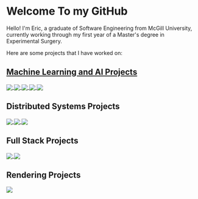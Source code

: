 # Welcome To my GitHub
Hello! I'm Eric, a graduate of Software Engineering from McGill University, currently working through my first year of a Master's degree in Experimental Surgery.

Here are some projects that I have worked on:

## <ins>Machine Learning and AI Projects</ins>
<a href="https://github.com/Ericpelletier135/KNN-and-Decision-Trees">
  <img align="center" src="https://github-readme-stats-ericpelletier135.vercel.app/api/pin/?username=Ericpelletier135&repo=KNN-and-Decision-Trees" />
</a>
<a href="https://github.com/Ericpelletier135/Classification-of-Textual-Data">
  <img align="center" src="https://github-readme-stats-ericpelletier135.vercel.app/api/pin/?username=Ericpelletier135&repo=Classification-of-Textual-Data" />
</a>
<a href="https://github.com/Ericpelletier135/Classification-of-Image-Data">
  <img align="center" src="https://github-readme-stats-ericpelletier135.vercel.app/api/pin/?username=Ericpelletier135&repo=Classification-of-Image-Data" />
</a>
<a href="https://github.com/Ericpelletier135/Reproducibility-in-ML">
  <img align="center" src="https://github-readme-stats-ericpelletier135.vercel.app/api/pin/?username=Ericpelletier135&repo=Reproducibility-in-ML" />
</a>
<a href="https://github.com/Ericpelletier135/COMP424-Project">
  <img align="center" src="https://github-readme-stats-ericpelletier135.vercel.app/api/pin/?username=Ericpelletier135&repo=COMP424-Project" />
</a>

## Distributed Systems Projects
<a href="https://github.com/Ericpelletier135/RMI-and-TCP-Distribution">
  <img align="center" src="https://github-readme-stats-ericpelletier135.vercel.app/api/pin/?username=Ericpelletier135&repo=RMI-and-TCP-Distribution" />
</a>
<a href="https://github.com/Ericpelletier135/Total-Order-Using-Paxos">
  <img align="center" src="https://github-readme-stats-ericpelletier135.vercel.app/api/pin/?username=Ericpelletier135&repo=Total-Order-Using-Paxos" />
</a>
<a href="https://github.com/Ericpelletier135/ZooKeeper-Module">
  <img align="center" src="https://github-readme-stats-ericpelletier135.vercel.app/api/pin/?username=Ericpelletier135&repo=ZooKeeper-Module" />
</a>

## Full Stack Projects
<a href="https://github.com/Ericpelletier135/SwimTracker">
  <img align="center" src="https://github-readme-stats-ericpelletier135.vercel.app/api/pin/?username=Ericpelletier135&repo=SwimTracker" />
</a>
<a href="https://github.com/Ericpelletier135/BookMyTable">
  <img align="center" src="https://github-readme-stats-ericpelletier135.vercel.app/api/pin/?username=Ericpelletier135&repo=BookMyTable" />
</a>

## Rendering Projects
<a href="https://github.com/Ericpelletier135/Ray-Tracer">
  <img align="center" src="https://github-readme-stats-ericpelletier135.vercel.app/api/pin/?username=Ericpelletier135&repo=Ray-Tracer" />
</a>

<!--
**Ericpelletier135/Ericpelletier135** is a ✨ _special_ ✨ repository because its `README.md` (this file) appears on your GitHub profile.

Here are some ideas to get you started:

- 🔭 I’m currently working on ...
- 🌱 I’m currently learning ...
- 👯 I’m looking to collaborate on ...
- 🤔 I’m looking for help with ...
- 💬 Ask me about ...
- 📫 How to reach me: ...
- 😄 Pronouns: He/Him
- ⚡ Fun fact: ...
-->
